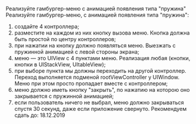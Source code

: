 Реализуйте гамбургер-меню с анимацией появления типа "пружина"
Реализуйте гамбургер-меню, с анимацией появления типа "пружина":
1) создайте 4 контроллера;
2) разместите на каждом из них кнопку вызова меню. Кнопка должна быть простой по центру контроллеров;
3) при нажатии на кнопку должно появляться меню. Выезжать с пружинной анимацией с левой стороны экрана;
4) меню — это UIView с 4 пунктами меню. Реализация любая (кнопки, кнопки в UIStackView, UItableView);
5) при выборе пункта мы должны переходить на другой контроллер. Переход выполняется подменой rootViewController у UIWindow. Меню при этом просто пропадает вместе с контроллером;
6) меню должно иметь кнопку "закрыть", по нажатию на которою оно закрывается с пружинной анимацией;
7) если пользователь ничего не выбрал, меню должно закрываться спустя 30 секунд, даже если приложение свернуто.
Рекомендуем сдать до: 18.12.2019

